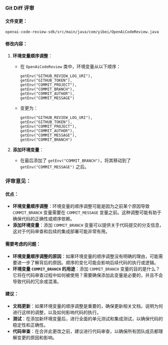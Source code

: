 ### Git Diff 评审

#### 文件变更：

`openai-code-review-sdk/src/main/java/com/yibei/OpenAiCodeReview.java`

#### 修改内容：

1. **环境变量顺序调整**：
   - 在 `OpenAiCodeReview` 类中，环境变量从以下顺序：
     ```
     getEnv("GITHUB_REVIEW_LOG_URI"),
     getEnv("GITHUB_TOKEN"),
     getEnv("COMMIT_PROJECT"),
     getEnv("COMMIT_BRANCH"),
     getEnv("COMMIT_AUTHOR"),
     getEnv("COMMIT_MESSAGE")
     ```
   - 变更为：
     ```
     getEnv("GITHUB_REVIEW_LOG_URI"),
     getEnv("GITHUB_TOKEN"),
     getEnv("COMMIT_PROJECT"),
     getEnv("COMMIT_AUTHOR"),
     getEnv("COMMIT_MESSAGE"),
     getEnv("COMMIT_BRANCH")
     ```

2. **添加环境变量**：
   - 在最后添加了 `getEnv("COMMIT_BRANCH")`，将其移动到了 `getEnv("COMMIT_MESSAGE")` 之后。

### 评审意见：

#### 优点：

- **环境变量顺序调整**：环境变量的顺序调整可能是因为之前某个原因导致 `COMMIT_BRANCH` 变量需要在 `COMMIT_MESSAGE` 变量之前。这种调整可能有助于确保代码的正确性或顺序依赖。
- **添加环境变量**：添加 `COMMIT_BRANCH` 变量可以提供关于代码提交的分支信息，这对于代码审查和后续的集成部署可能非常有用。

#### 需要考虑的问题：

- **环境变量顺序调整的原因**：如果环境变量的顺序调整没有明确的理由，可能需要进一步了解背后的原因。顺序的变化可能会影响后续代码的执行或逻辑。
- **环境变量 `COMMIT_BRANCH` 的用途**：添加 `COMMIT_BRANCH` 变量的目的是什么？它将在代码审查过程中如何被使用？需要确保添加此变量是必要的，并且不会导致代码的冗余或混淆。

#### 建议：

- **文档更新**：如果环境变量的顺序调整是重要的，确保更新相关文档，说明为何进行这样的调整，以及如何影响代码的执行。
- **测试**：在添加新环境变量后，进行全面的单元测试和集成测试，以确保代码的稳定性和正确性。
- **代码审查**：在合并此更改之前，建议进行代码审查，以确保所有团队成员都理解变更的原因和影响。